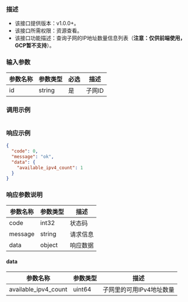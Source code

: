 ### 描述

- 该接口提供版本：v1.0.0+。
- 该接口所需权限：资源查看。
- 该接口功能描述：查询子网的IP地址数量信息列表（**注意：仅供前端使用，GCP暂不支持**）。

### 输入参数

| 参数名称 | 参数类型   | 必选  | 描述   |
|------|--------|-----|------|
| id   | string | 是   | 子网ID |

### 调用示例

```json
```

### 响应示例

```json
{
  "code": 0,
  "message": "ok",
  "data": {
    "available_ipv4_count": 1
  }
}
```

### 响应参数说明

| 参数名称    | 参数类型   | 描述   |
|---------|--------|------|
| code    | int32  | 状态码  |
| message | string | 请求信息 |
| data    | object | 响应数据 |

#### data

| 参数名称                 | 参数类型   | 描述             |
|----------------------|--------|----------------|
| available_ipv4_count | uint64 | 子网里的可用IPv4地址数量 |
